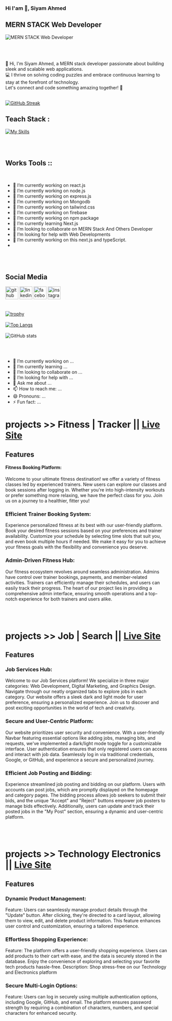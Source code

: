 ### Hi I'am 👋, Siyam Ahmed
## MERN STACK Web Developer
![MERN STACK Web Developer](https://i.ibb.co/xghys10/Purple-Gradient-Modern-Gaming-Channel-Youtube-Banner-2.png)
</br>
</br>

</br>
</br>
👋 Hi, I'm Siyam Ahmed, a MERN stack developer passionate about building sleek and scalable web applications. </br> 💻 I thrive on solving coding puzzles and embrace continuous learning to stay at the forefront of technology. </br> Let's connect and code something amazing together! 🚀
</br>

</br>

[![GitHub Streak](https://github-readme-streak-stats.herokuapp.com?user=siyam79&theme=tokyonight&hide_border=true&date_format=j%20M%5B%20Y%5D)](https://git.io/streak-stats)

## Teach Stack :</br>
[![My Skills](https://skillicons.dev/icons?i=js,html,css,firebase,nodejs,expressjs,react,mongodb,vite,vercel,figma,vscode,tailwind)](https://skillicons.dev)
</br>
</br>

</br>

## Works Tools ::  

</br>

- 🔭 I’m currently working on react.js 
- 🔭 I’m currently working on node.js 
- 🔭 I’m currently working on express.js 
- 🔭 I’m currently working on Mongodb 
- 🔭 I’m currently working on tailwind.css
- 🔭 I’m currently working on firebase
- 🔭 I’m currently working on npm package
- 🌱 I’m currently learning Next.js 
- 👯 I’m looking to collaborate on MERN Stack And Others Developer 
- 🤔 I’m looking for help with Web Developments  
- 🔭 I’m currently working on this next.js and typeScript.
- 
</br>
</br>

## Social Media 
[<img src='https://cdn.jsdelivr.net/npm/simple-icons@3.0.1/icons/github.svg' alt='github' height='40'>](https://github.com/siyam79)  [<img src='https://cdn.jsdelivr.net/npm/simple-icons@3.0.1/icons/linkedin.svg' alt='linkedin' height='40'>](https://www.linkedin.com/in/https://www.linkedin.com/in/siyam-ahmed-a5a6b3285//)  [<img src='https://cdn.jsdelivr.net/npm/simple-icons@3.0.1/icons/facebook.svg' alt='facebook' height='40'>](https://www.facebook.com/https://www.facebook.com/profile.php?id=100077374245629)  [<img src='https://cdn.jsdelivr.net/npm/simple-icons@3.0.1/icons/instagram.svg' alt='instagram' height='40'>](https://www.instagram.com/https://www.instagram.com/foysalahmedsiyam//)  
</br>
</br>
[![trophy](https://github-profile-trophy.vercel.app/?username=siyam79)](https://github.com/ryo-ma/github-profile-trophy)
</br>
</br>
[![Top Langs](https://github-readme-stats.vercel.app/api/top-langs/?username=siyam79)](https://github.com/anuraghazra/github-readme-stats)
</br>
</br>
![GitHub stats](https://github-readme-stats.vercel.app/api?username=siyam79&show_icons=true&count_private=true) 

</br>
</br>



- 🔭 I’m currently working on ...
- 🌱 I’m currently learning ...
- 👯 I’m looking to collaborate on ...
- 🤔 I’m looking for help with ...
- 💬 Ask me about ...
- 📫 How to reach me: ...
- 😄 Pronouns: ...
- ⚡ Fun fact: ...


# projects >>  Fitness | Tracker || [Live Site](https://fitness-tracker-97708.web.app)
## Features
####  Fitness Booking Platform:
Welcome to  your ultimate fitness destination!  we offer a variety of fitness classes led by experienced trainers. New users can explore our classes and book sessions after logging in. Whether you're into high-intensity workouts or prefer something more relaxing, we have the perfect class for you. Join us on a journey to a healthier, fitter you!

### Efficient Trainer Booking System:
Experience personalized fitness at its best with our user-friendly platform. Book your desired fitness sessions based on your preferences and trainer availability. Customize your schedule by selecting time slots that suit you, and even book multiple hours if needed. We make it easy for you to achieve your fitness goals with the flexibility and convenience you deserve.

### Admin-Driven Fitness Hub:
Our fitness ecosystem revolves around seamless administration. Admins have control over trainer bookings, payments, and member-related activities. Trainers can efficiently manage their schedules, and users can easily track their progress. The heart of our project lies in providing a comprehensive admin interface, ensuring smooth operations and a top-notch experience for both trainers and users alike.
</br>
</br>
</br>
</br>
# projects >>  Job | Search || [Live Site](https://job-assingments-11.web.app)
## Features
### Job Services Hub:
Welcome to our Job Services platform! We specialize in three major categories: Web Development, Digital Marketing, and Graphics Design. Navigate through our neatly organized tabs to explore jobs in each category. Our website offers a sleek dark and light mode for user preference, ensuring a personalized experience. Join us to discover and post exciting opportunities in the world of tech and creativity.

### Secure and User-Centric Platform:
Our website prioritizes user security and convenience. With a user-friendly Navbar featuring essential options like adding jobs, managing bits, and requests, we've implemented a dark/light mode toggle for a customizable interface. User authentication ensures that only registered users can access and interact with job data. Seamlessly log in via traditional credentials, Google, or GitHub, and experience a secure and personalized journey.

### Efficient Job Posting and Bidding:
Experience streamlined job posting and bidding on our platform. Users with accounts can post jobs, which are promptly displayed on the homepage and category pages. The bidding process allows job seekers to submit their bids, and the unique "Accept" and "Reject" buttons empower job posters to manage bids effectively. Additionally, users can update and track their posted jobs in the "My Post" section, ensuring a dynamic and user-centric platform.
</br>
</br>
</br>
</br>
# projects >>  Technology  Electronics || [Live Site](https://technology-client-site.web.app)
## Features

### Dynamic Product Management:
Feature: Users can seamlessly manage product details through the "Update" button. After clicking, they're directed to a card layout, allowing them to view, edit, and delete product information. This feature enhances user control and customization, ensuring a tailored experience.


### Effortless Shopping Experience:
Feature: The platform offers a user-friendly shopping experience. Users can add products to their cart with ease, and the data is securely stored in the database. Enjoy the convenience of exploring and selecting your favorite tech products hassle-free.
Description: Shop stress-free on our Technology and Electronics platform

### Secure Multi-Login Options:
Feature: Users can log in securely using multiple authentication options, including Google, GitHub, and email. The platform ensures password strength by requiring a combination of characters, numbers, and special characters for enhanced security.













